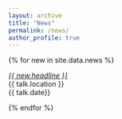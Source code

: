 ```yaml
---
layout: archive
title: "News"
permalink: /news/
author_profile: true
---
```


{% for new in site.data.news %}

  <a href="{{new.date }}" target="_blank"><em>{{ new.headline }}</em></a> <br />
  {{ talk.location }}<br />{{ talk.date}}

{% endfor %}